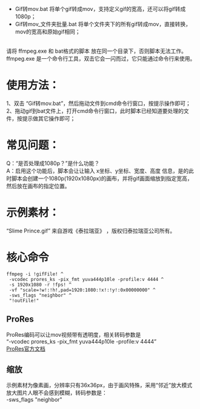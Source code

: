 - Gif转mov.bat    将单个gif转成mov，支持定义gif的宽高，还可以将gif转成1080p；
- Gif转mov_文件夹批量.bat   将单个文件夹下的所有gif转成mov，直接转换，mov的宽高和原始gif相同；
<br>
请将 ffmpeg.exe 和 bat格式的脚本 放在同一个目录下，否则脚本无法工作。<br>
ffmpeg.exe 是一个命令行工具，双击它会一闪而过，它只能通过命令行来使用。<br>


# 使用方法：

1、双击 “Gif转mov.bat”，然后拖动文件到cmd命令行窗口，按提示操作即可；<br>
2、拖动gif到bat文件上，打开cmd命令行窗口，此时脚本已经知道要处理的文件，按提示做其它操作即可；<br>



# 常见问题：
Q：“是否处理成1080p？”是什么功能？<br>
A：启用这个功能后，脚本会让让输入 x坐标、y坐标、宽度、高度 信息，是的此时脚本会创建一个1080p(1920x1080px)的画布，并将gif画面缩放到指定宽高，然后放在画布的指定位置。




# 示例素材：
“Slime Prince.gif” 来自游戏《泰拉瑞亚》 ，版权归泰拉瑞亚公司所有。<br>




# 核心命令
```shell
ffmpeg -i !gifFile! ^
 -vcodec prores_ks -pix_fmt yuva444p10le -profile:v 4444 ^
 -s 1920x1080 -r !fps! ^
 -vf "scale=!w!:!h!,pad=1920:1080:!x!:!y!:0x00000000" ^
 -sws_flags "neighbor" ^
 "!outFile!"
```
## ProRes
ProRes编码可以让mov视频带有透明度，相关转码参数是<br>
“-vcodec prores_ks -pix_fmt yuva444p10le -profile:v 4444”<br>
[ProRes官方文档](https://ffmpeg.org/ffmpeg-codecs.html#ProRes)<br>

## 缩放
示例素材为像素画，分辨率只有36x36px，由于画风特殊，采用“邻近”放大模式放大图片人眼不会感到模糊，转码参数是：<br>
-sws_flags "neighbor"<br>